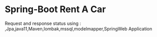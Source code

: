 # Spring-Boot Rent A Car 
 Request and response status using : ,Jpa,java11,Maven,lombak,mssql,modelmapper,SpringWeb Application
